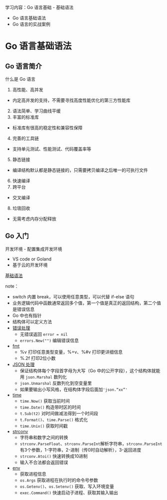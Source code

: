 学习内容：Go 语言基础 - 基础语法
- Go 语言基础语法
- Go 语言的实战案例

# Go 语言基础语法

## Go 语言简介

什么是 Go 语言

1. 高性能、高并发
- 内定高并发的支持，不需要寻找高度性能优化的第三方性能库
2. 语法简单、学习曲线平缓
3. 丰富的标准库
- 标准库有很高的稳定性和兼容性保障
4. 完善的工具链
- 支持单元测试、性能测试、代码覆盖率等
5. 静态链接
- 编译结构默认都是静态链接的，只需要拷贝编译之后唯一的可执行文件
6. 快速编译
7. 跨平台
- 交叉编译
8. 垃圾回收
- 无需考虑内存分配释放

## Go 入门

开发环境 - 配置集成开发环境
- VS code or Goland
- 基于云的开发环境

[基础语法](../Data/go-by-example/example/)

note：
- switch 内置 break，可以使用任意类型，可以代替 if-else 语句
- 业务逻辑代码中函数通常返回多个值，第一个值是真正的返回结构，第二个值是错误信息
- Go 中也有指针
- 结构体可以定义方法
- [错误处理](../Data/go-by-example/example/14-error/main.go)
    - 无错误返回 `error = nil`
    - `errors.New("")` 编辑错误信息
- [fmt](../Data/go-by-example/example/16-fmt/main.go)
    - %v 打印任意类型变量，%+v、%#v 打印更详细信息  
    - %.2f 打印2位小数
- [JSON 处理](../Data/go-by-example/example/17-json/main.go)
    - 保证结构体每个字段首字母为大写（Go 中的公开字段），这个结构体就能用 `json.Marshal` 数列化
    - `json.Unmarshal` 反数列化到空变量里
    - 如果要输出小写风格，在结构体字段后面加`'json.“xx”'`
- [time](../Data/go-by-example/example/18-time/main.go)
    - `time.Now()` 获取当前时间
    - `time.Date()` 构造带时区的时间
    - `t.Sub(t2)` 对时间做减法得到一个时间段
    - `t.Format()`、`time.Parse()`  格式化
    - `time.Unix()` 获取时间戳
- [strconv](../Data/go-by-example/example/19-strconv/main.go)
    - 字符串和数字之间的转换
    - `strconv.ParseFloat`、`strconv.ParseInt`解析字符串，`strconv.ParseInt`有3个参数，1-字符串，2-进制（传0时自动解析），3-返回进度
    - `strconv.Atoi()` 快速转换成10进制
    - 输入不合法都会返回错误
- [env](../Data/go-by-example/example/20-env/main.go)
    - 获取进程信息
    - `os.Args` 获取进程在执行时的命令号参数
    - `os.Getenv()`、`os.Setenv()` 获取、写入环境变量
    - `exec.Command()` 快速启动子进程、获取其输入输出

# 